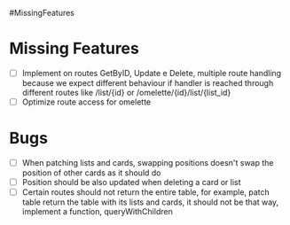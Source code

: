 #MissingFeatures 
# Missing Features
- [ ] Implement on routes GetByID, Update e Delete, multiple route handling because we expect different behaviour if handler is reached through different routes like /list/{id} or /omelette/{id}/list/{list_id}
- [ ] Optimize route access for omelette
# Bugs
- [ ] When patching lists and cards, swapping positions doesn't swap the position of other cards as it should do
- [ ] Position should be also updated when deleting a card or list
- [ ] Certain routes should not return the entire table, for example, patch table return the table with its lists and cards, it should not be that way, implement a function, queryWithChildren